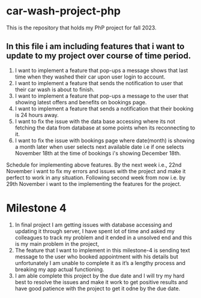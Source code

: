 # car-wash-project-php
This is the repository that holds my PhP project for fall 2023.

## In this file i am including features that i want to update to my project over course of time period.

1. I want to implement a feature that pop-ups a message shows that last time when they washed their car upon user login to account.
2. I want to implement a feature that sends the notification to user that their car wash is about to finish.
3. I want to implement a feature that pop-ups a message to the user that showing latest offers and benefits on bookings page.
4. I want to implement a feature that sends a notification that their booking is 24 hours away.
5. I want to fix the issue with the data base accessing where its not fetching the data from database at some points when its reconnecting to it.
6. I want to fix the issue with bookings page where date(month) is showing a month later when user selects next available date i.e if one selects November 18th at the time of bookings i's showing December 18th.

Schedule for implementing above features.
By the next week i.e., 22nd November i want to fix my errors and issues with the project and make it perfect to work in any situation.
Following second week from now i.e. by 29th November i want to the implementing the features for the project.

# Milestone 4
1.	In final project I am getting issues with database accessing and updating it through server, I have spent lot of time and asked my colleagues to track my problem and it ended in a unsolved end and this is my main problem in the project,
2.	The feature that I want to implement in this milestone-4 is sending text message to the user who booked appointment with his details but unfortunately I am unable to complete it as it’s a lengthy process and breaking my app actual functioning.
3.	I am able complete this project by the due date and I will try my hard best to resolve the issues and make it work to get positive results and have good patience with the project to get it odne by the due date.
